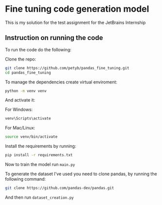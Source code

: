 # Fine tuning code generation model

This is my solution for the test assignment for the JetBrains Internship

## Instruction on running the code

To run the code do the following:

Clone the repo:
```bash
git clone https://github.com/petyb/pandas_fine_tuning.git
cd pandas_fine_tuning
```
To manage the dependencies create virtual enviroment:
```bash
python -m venv venv
```
And activate it:

For Windows: 
```bash
venv\Scripts\activate
```
For Mac/Linux:
```bash
source venv/bin/activate
```
Install the requirements by running:
```bash
pip install -r requirements.txt
```
Now to train the model run ```main.py```

To generate the dataset I've used you need to clone pandas, by running the following command:
```bash
git clone https://github.com/pandas-dev/pandas.git
```
And then run ```dataset_creation.py```
